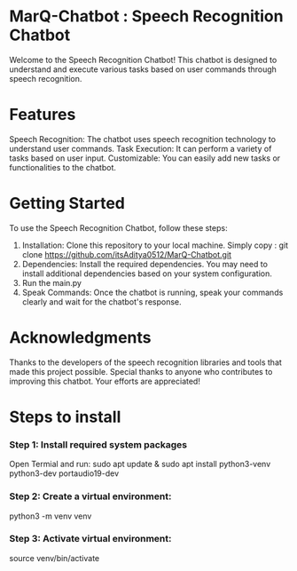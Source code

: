# MarQ-Chatbot : Speech Recognition Chatbot
Welcome to the Speech Recognition Chatbot! This chatbot is designed to understand and execute various tasks based on user commands through speech recognition.

# Features
Speech Recognition: The chatbot uses speech recognition technology to understand user commands.
Task Execution: It can perform a variety of tasks based on user input.
Customizable: You can easily add new tasks or functionalities to the chatbot.

# Getting Started
To use the Speech Recognition Chatbot, follow these steps:

1. Installation: Clone this repository to your local machine.
                      Simply copy :
    git clone https://github.com/itsAditya0512/MarQ-Chatbot.git
2. Dependencies: Install the required dependencies. You may need to install additional dependencies based on your system configuration.
3. Run the main.py
4. Speak Commands: Once the chatbot is running, speak your commands clearly and wait for the chatbot's response.

# Acknowledgments
Thanks to the developers of the speech recognition libraries and tools that made this project possible.
Special thanks to anyone who contributes to improving this chatbot. Your efforts are appreciated!
# Steps to install
 ### Step 1: Install required system packages
   Open Termial and run:
     sudo apt update & 
     sudo apt install python3-venv python3-dev portaudio19-dev

 ### Step 2: Create a virtual environment:
   python3 -m venv venv

 ### Step 3: Activate virtual environment:
   source venv/bin/activate

